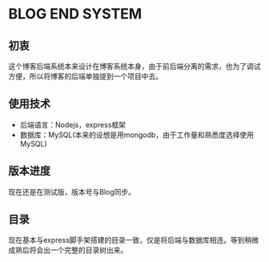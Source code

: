 # BLOG END SYSTEM
## 初衷
这个博客后端系统本来设计在博客系统本身，由于前后端分离的需求，也为了调试方便，所以将博客的后端单独提到一个项目中去。

## 使用技术
* 后端语言：Nodejs，express框架
* 数据库：MySQL(本来的设想是用mongodb，由于工作量和熟悉度选择使用MySQL)

## 版本进度
现在还是在测试版，版本号与Blog同步。

## 目录
现在基本与express脚手架搭建的目录一致，仅是将后端与数据库相连。等到稍微成熟后将会出一个完整的目录树出来。